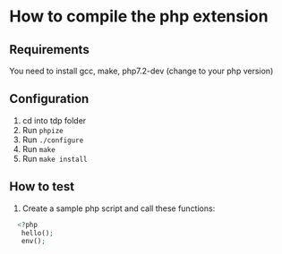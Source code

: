 # How to compile the php extension

## Requirements
You need to install gcc, make, php7.2-dev (change to your php version)

## Configuration
1. cd into tdp folder
2. Run `phpize`
3. Run `./configure`
4. Run `make`
5. Run `make install`

## How to test
1. Create a sample php script and call these functions:
```php
  <?php
   hello();
   env();
```